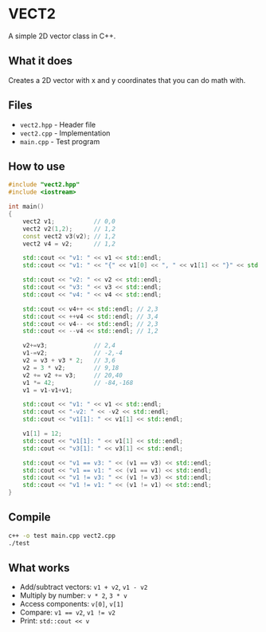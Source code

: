 # VECT2

A simple 2D vector class in C++.

## What it does

Creates a 2D vector with x and y coordinates that you can do math with.

## Files

- `vect2.hpp` - Header file
- `vect2.cpp` - Implementation
- `main.cpp` - Test program

## How to use

```cpp
#include "vect2.hpp"
#include <iostream>

int main()
{
	vect2 v1;			// 0,0
	vect2 v2(1,2);		// 1,2
	const vect2 v3(v2);	// 1,2
	vect2 v4 = v2;		// 1,2

	std::cout << "v1: " << v1 << std::endl;
	std::cout << "v1: " << "{" << v1[0] << ", " << v1[1] << "}" << std::endl; // should be the same as above

	std::cout << "v2: " << v2 << std::endl;
	std::cout << "v3: " << v3 << std::endl;
	std::cout << "v4: " << v4 << std::endl;

	std::cout << v4++ << std::endl;	// 2,3
	std::cout << ++v4 << std::endl;	// 3,4
	std::cout << v4-- << std::endl;	// 2,3
	std::cout << --v4 << std::endl;	// 1,2

	v2+=v3;				// 2,4
	v1-=v2;				// -2,-4
	v2 = v3 + v3 * 2;	// 3,6
	v2 = 3 * v2;		// 9,18
	v2 += v2 += v3;		// 20,40
	v1 *= 42;			// -84,-168
	v1 = v1-v1+v1;

	std::cout << "v1: " << v1 << std::endl;
	std::cout << "-v2: " << -v2 << std::endl;
	std::cout << "v1[1]: " << v1[1] << std::endl;

	v1[1] = 12;
	std::cout << "v1[1]: " << v1[1] << std::endl;
	std::cout << "v3[1]: " << v3[1] << std::endl;

	std::cout << "v1 == v3: " << (v1 == v3) << std::endl;
	std::cout << "v1 == v1: " << (v1 == v1) << std::endl;
	std::cout << "v1 != v3: " << (v1 != v3) << std::endl;
	std::cout << "v1 != v1: " << (v1 != v1) << std::endl;
}
```

## Compile

```bash
c++ -o test main.cpp vect2.cpp
./test
```

## What works

- Add/subtract vectors: `v1 + v2`, `v1 - v2`
- Multiply by number: `v * 2`, `3 * v`
- Access components: `v[0]`, `v[1]`
- Compare: `v1 == v2`, `v1 != v2`
- Print: `std::cout << v`
